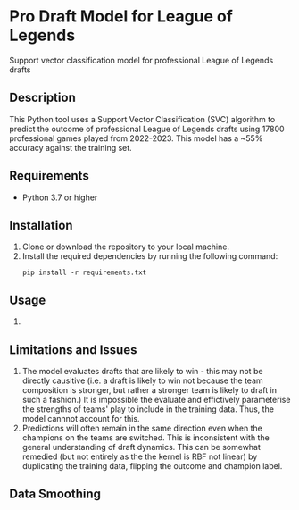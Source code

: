 # Pro Draft Model for League of Legends
Support vector classification model for professional League of Legends drafts

## Description
This Python tool uses a Support Vector Classification (SVC) algorithm to predict the outcome of professional League of Legends drafts using 17800 professional games played from 2022-2023. This model has a ~55% accuracy against the training set.

## Requirements
- Python 3.7 or higher

## Installation
1. Clone or download the repository to your local machine.
2. Install the required dependencies by running the following command:
   ```
   pip install -r requirements.txt
   ```

## Usage
1. 


## Limitations and Issues
1. The model evaluates drafts that are likely to win - this may not be directly causitive (i.e. a draft is likely to win not because the team composition is stronger, but rather a stronger team is likely to draft in such a fashion.) It is impossible the evaluate and effictively parameterise the strengths of teams' play to include in the training data. Thus, the model cannnot account for this.
2. Predictions will often remain in the same direction even when the champions on the teams are switched. This is inconsistent with the general understanding of draft dynamics.
   This can be somewhat remedied (but not entirely as the the kernel is RBF not linear) by duplicating the training data, flipping the outcome and champion label. 
   
## Data Smoothing
